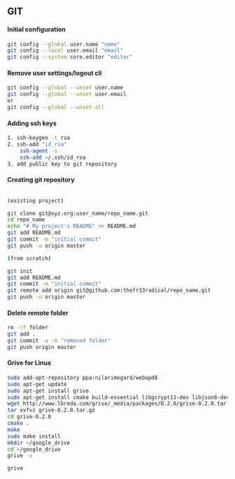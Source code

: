 ## GIT
#### Initial configuration
```sh
git config --global user.name "name"
git config --local user.email "email"
git config --system core.editor "editor"
```
#### Remove user settings/logout cli
```sh
git config --global --unset user.name
git config --global --unset user.email
or 
git config --global --unset-all
```
####  Adding ssh keys 
```sh
1. ssh-keygen -t rsa 
2. ssh-add "id_rsa"
    ssh-agent -s
    ssh-add ~/.ssh/id_rsa
3. add public key to git repository
```
#### Creating git repository 
```sh

(existing project)

git clone git@xyz.org:user_name/repo_name.git
cd repo_name
echo "# My project's README" >> README.md
git add README.md
git commit -m "initial commit"
git push -u origin master

(from scratch)

git init
git add README.md
git commit -m "initial commit"
git remote add origin git@github.com:thefr33radical/repo_name.git
git push -u origin master
```

#### Delete remote folder
```sh
rm -rf folder
git add .
git commit -a -m "removed folder"
git push origin master
```

#### Grive for Linux
```sh
sudo add-apt-repository ppa:nilarimogard/webupd8
sudo apt-get update
sudo apt-get install grive
sudo apt-get install cmake build-essential libgcrypt11-dev libjson0-dev libcurl4-openssl-dev libexpat1-dev libboost-filesystem-dev libboost-program-options-dev binutils-dev
wget http://www.lbreda.com/grive/_media/packages/0.2.0/grive-0.2.0.tar.gz
tar xvfvz grive-0.2.0.tar.gz
cd grive-0.2.0
cmake .
make
sudo make install
mkdir ~/google_drive
cd ~/google_drive
grive -a

grive
```


